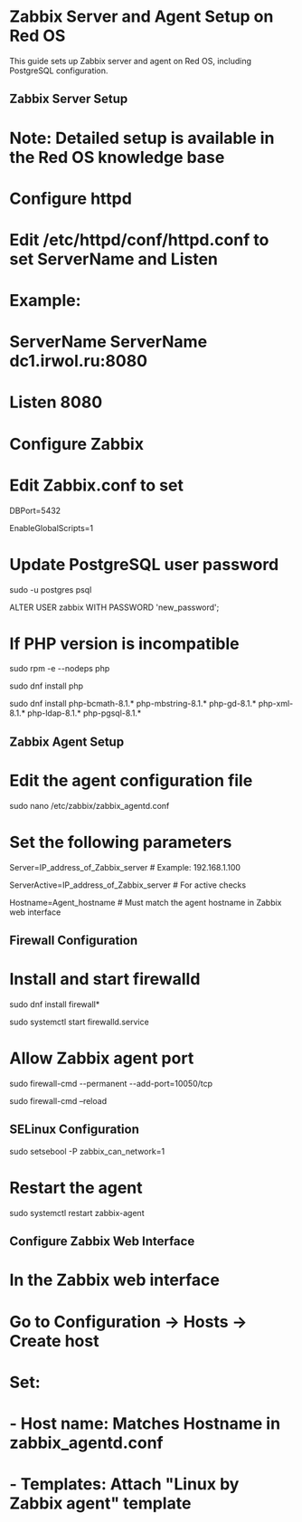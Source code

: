 # Zabbix Server and Agent Setup on Red OS

This guide sets up Zabbix server and agent on Red OS, including PostgreSQL configuration.

## Zabbix Server Setup

# Note: Detailed setup is available in the Red OS knowledge base

# Configure httpd

# Edit /etc/httpd/conf/httpd.conf to set ServerName and Listen

# Example:

# ServerName ServerName dc1.irwol.ru:8080

# Listen 8080

# Configure Zabbix

# Edit Zabbix.conf to set

DBPort=5432 

EnableGlobalScripts=1

# Update PostgreSQL user password

sudo -u postgres psql 

ALTER USER zabbix WITH PASSWORD 'new_password';

# If PHP version is incompatible

sudo rpm -e --nodeps php 

sudo dnf install php 

sudo dnf install php-bcmath-8.1.\* php-mbstring-8.1.\* php-gd-8.1.\* php-xml-8.1.\* php-ldap-8.1.\* php-pgsql-8.1.\*

## Zabbix Agent Setup

# Edit the agent configuration file

sudo nano /etc/zabbix/zabbix_agentd.conf

# Set the following parameters

Server=IP_address_of_Zabbix_server # Example: 192.168.1.100 

ServerActive=IP_address_of_Zabbix_server # For active checks 

Hostname=Agent_hostname # Must match the agent hostname in Zabbix web interface

## Firewall Configuration

# Install and start firewalld

sudo dnf install firewall\* 

sudo systemctl start firewalld.service

# Allow Zabbix agent port

sudo firewall-cmd --permanent --add-port=10050/tcp 

sudo firewall-cmd –reload

## SELinux Configuration

sudo setsebool -P zabbix_can_network=1

# Restart the agent

sudo systemctl restart zabbix-agent

## Configure Zabbix Web Interface

# In the Zabbix web interface

# Go to Configuration → Hosts → Create host

# Set:

# - Host name: Matches Hostname in zabbix_agentd.conf

# - Templates: Attach "Linux by Zabbix agent" template
